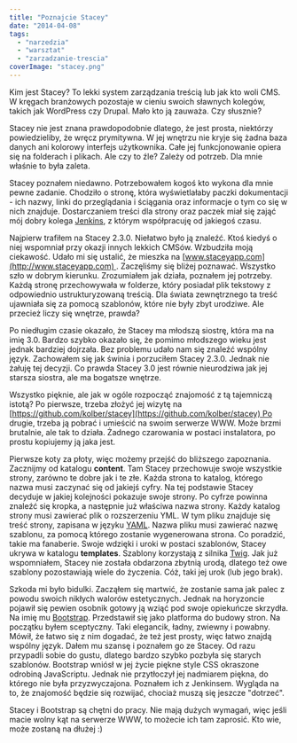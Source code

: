 ```yaml
---
title: "Poznajcie Stacey"
date: "2014-04-08"
tags:
  - "narzedzia"
  - "warsztat"
  - "zarzadzanie-trescia"
coverImage: "stacey.png"
---
```


Kim jest Stacey? To lekki system zarządzania treścią lub jak kto woli CMS. W
kręgach branżowych pozostaje w cieniu swoich sławnych kolegów, takich jak
WordPress czy Drupal. Mało kto ją zauważa. Czy słusznie?

Stacey nie jest znana prawdopodobnie dlatego, że jest prosta, niektórzy
powiedzieliby, że wręcz prymitywna. W jej wnętrzu nie kryje się żadna baza
danych ani kolorowy interfejs użytkownika. Całe jej funkcjonowanie opiera się na
folderach i plikach. Ale czy to źle? Zależy od potrzeb. Dla mnie właśnie to była
zaleta.

Stacey poznałem niedawno. Potrzebowałem kogoś kto wykona dla mnie pewne zadanie.
Chodziło o stronę, która wyświetlałaby paczki dokumentacji - ich nazwy, linki do
przeglądania i ściągania oraz informacje o tym co się w nich znajduje.
Dostarczaniem treści dla strony oraz paczek miał się zająć mój dobry kolega
[Jenkins](http://techwriter.pl/jenkins-opis-narzedzia/ "Jenkins"), z którym
współpracuję od jakiegoś czasu.

Najpierw trafiłem na Stacey 2.3.0. Niełatwo było ją znaleźć. Ktoś kiedyś o niej
wspomniał przy okazji innych lekkich CMSów. Wzbudziła moją ciekawość. Udało mi
się ustalić, że mieszka na [www.staceyapp.com](http://www.staceyapp.com) .
Zaczęliśmy się bliżej poznawać. Wszystko szło w dobrym kierunku. Zrozumiałem jak
działa, poznałem jej potrzeby. Każdą stronę przechowywała w folderze, który
posiadał plik tekstowy z odpowiednio ustrukturyzowaną treścią. Dla świata
zewnętrznego ta treść ujawniała się za pomocą szablonów, które nie były zbyt
urodziwe. Ale przecież liczy się wnętrze, prawda?

Po niedługim czasie okazało, że Stacey ma młodszą siostrę, która ma na imię 3.0.
Bardzo szybko okazało się, że pomimo młodszego wieku jest jednak bardziej
dojrzała. Bez problemu udało nam się znaleźć wspólny język. Zachowałem się jak
świnia i porzuciłem Stacey 2.3.0. Jednak nie żałuję tej decyzji. Co prawda
Stacey 3.0 jest równie nieurodziwa jak jej starsza siostra, ale ma bogatsze
wnętrze.

Wszystko pięknie, ale jak w ogóle rozpocząć znajomość z tą tajemniczą istotą? Po
pierwsze, trzeba złożyć jej wizytę na
[https://github.com/kolber/stacey](https://github.com/kolber/stacey) Po drugie,
trzeba ją pobrać i umieścić na swoim serwerze WWW. Może brzmi brutalnie, ale tak
to działa. Żadnego czarowania w postaci instalatora, po prostu kopiujemy ją jaka
jest.

Pierwsze koty za płoty, więc możemy przejść do bliższego zapoznania. Zacznijmy
od katalogu **content**. Tam Stacey przechowuje swoje wszystkie strony, zarówno
te dobre jak i te złe. Każda strona to katalog, którego nazwa musi zaczynać się
od jakiejś cyfry. Na tej podstawie Stacey decyduje w jakiej kolejności pokazuje
swoje strony. Po cyfrze powinna znaleźć się kropka, a następnie już właściwa
nazwa strony. Każdy katalog strony musi zawierać plik o rozszerzeniu YML. W tym
pliku znajduje się treść strony, zapisana w języku
[YAML](http://www.yaml.org "YAML"). Nazwa pliku musi zawierać nazwę szablonu, za
pomocą którego zostanie wygenerowana strona. Co poradzić, takie ma fanaberie.
Swoje wdzięki i uroki w postaci szablonów, Stacey ukrywa w
katalogu **templates**. Szablony korzystają z silnika
[Twig](http://twig.sensiolabs.org "Twig"). Jak już wspomniałem, Stacey nie
została obdarzona zbytnią urodą, dlatego też owe szablony pozostawiają wiele do
życzenia. Cóż, taki jej urok (lub jego brak).

Szkoda mi było bidulki. Zacząłem się martwić, że zostanie sama jak palec z
powodu swoich nikłych walorów estetycznych. Jednak na horyzoncie pojawił się
pewien osobnik gotowy ją wziąć pod swoje opiekuńcze skrzydła. Na imię mu
[Bootstrap](http://getbootstrap.com/ "Bootstrap"). Przedstawił się jako
platforma do budowy stron. Na początku byłem sceptyczny. Taki elegancik, ładny,
zwiewny i powabny. Mówił, że łatwo się z nim dogadać, że też jest prosty, więc
łatwo znajdą wspólny język. Dałem mu szansę i poznałem go ze Stacey. Od razu
przypadli sobie do gustu, dlatego bardzo szybko pozbyła się starych szablonów.
Bootstrap wniósł w jej życie piękne style CSS okraszone odrobiną JavaScriptu.
Jednak nie przytłoczył jej nadmiarem piękna, do którego nie była przyzwyczajona.
Poznałem ich z Jenkinsem. Wygląda na to, że znajomość będzie się rozwijać,
chociaż muszą się jeszcze "dotrzeć".

Stacey i Bootstrap są chętni do pracy. Nie mają dużych wymagań, więc jeśli macie
wolny kąt na serwerze WWW, to możecie ich tam zaprosić. Kto wie, może zostaną na
dłużej :)

